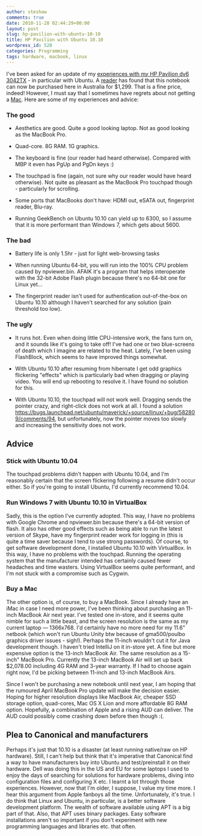 ```yaml
---
author: steshaw
comments: true
date: 2010-11-28 02:44:29+00:00
layout: post
slug: hp-pavilion-with-ubuntu-10-10
title: HP Pavilion with Ubuntu 10.10
wordpress_id: 528
categories: Programming
tags: hardware, macbook, linux
---
```


I've been asked for an update of my [experiences with my HP Pavilion dv6
3042TX](/posts/2010/05/22/stonking-new-laptop/) - in particular with Ubuntu.
A [reader](http://steshaw.org/posts/2010/05/22/stonking-new-laptop/#comment-2032899877)
has found that this notebook can now be purchased here in Australia for
$1,299. That is a fine price, indeed! However, I must say that I sometimes
have regrets about not getting a [Mac](http://www.apple.com/au/macbookpro/).
Here are some of my experiences and advice:


### The good

* Aesthetics are good. Quite a good looking laptop. Not as good looking as the
MacBook Pro.

* Quad-core. 8G RAM. 1G graphics.

* The keyboard is fine (our reader had heard otherwise). Compared with MBP
  it even has PgUp and PgDn keys :)

* The touchpad is fine (again, not sure why our reader would have heard
  otherwise). Not quite as pleasant as the MacBook Pro touchpad though -
  particularly for scrolling.

* Some ports that MacBooks don't have: HDMI out, eSATA out, fingerprint
  reader, Blu-ray.

* Running GeekBench on Ubuntu 10.10 can yield up to 6300, so I assume that it
  is more performant than Windows 7, which gets about 5600.


### The bad

* Battery life is only 1.5hr - just for light web-browsing tasks

* When running Ubuntu 64-bit, you will run into the 100% CPU problem caused
  by npviewer.bin. AFAIK it's a program that helps interoperate with the
  32-bit Adobe Flash plugin because there's no 64-bit one for Linux yet...

* The fingerprint reader isn't used for authentication out-of-the-box on
  Ubuntu 10.10 although I haven't searched for any solution (pain threshold
  too low).


### The ugly

* It runs hot. Even when doing little CPU-intensive work, the fans turn on, and
  it sounds like it's going to take off! I've had one or two blue-screens of
  death which I imagine are related to the heat. Lately, I've been using
  FlashBlock, which seems to have improved things somewhat.

* With Ubuntu 10.10 after resuming from hibernate I get odd graphics
flickering "effects" which is particularly bad when dragging or playing
video. You will end up rebooting to resolve it. I have found no solution for this.

* With Ubuntu 10.10, the touchpad will not work well. Dragging sends the pointer
  crazy, and right-click does not work at all. I found a solution
  <https://bugs.launchpad.net/ubuntu/maverick/+source/linux/+bug/582809/comments/94>,
  but unfortunately, now the pointer moves too slowly and increasing the
  sensitivity does not work.


## Advice

### Stick with Ubuntu 10.04

The touchpad problems didn't happen with Ubuntu 10.04, and I'm reasonably certain
that the screen flickering following a resume didn't occur either. So if you're
going to install Ubuntu, I'd currently recommend 10.04.

### Run Windows 7 with Ubuntu 10.10 in VirtualBox

Sadly, this is the option I've currently adopted. This way, I have no problems with
Google Chrome and npviewer.bin because there's a 64-bit version of flash.
It also has other good effects such as being able to run the latest version of
Skype, have my fingerprint reader work for logging in (this is quite a time
saver because I tend to use strong passwords). Of course, to get software
development done, I installed Ubuntu 10.10 with VirtualBox. In this way, I have
no problems with the touchpad. Running the operating system that the
manufacturer intended has certainly caused fewer headaches and time wasters.
Using VirtualBox seems quite performant, and I'm not stuck with a compromise
such as Cygwin.

### Buy a Mac

The other option is, of course, to buy a MacBook. Since I already have an iMac
in case I need more power, I've been thinking about purchasing an 11-inch MacBook
Air next year. I've tested one in-store, and it seems quite nimble for such a
little beast, and the screen resolution is the same as my current laptop —
1366x768. I'd certainly have no more need for my 11.6" netbook (which won't run
Ubuntu Unity btw because of gma500/poulbo graphics driver issues - sigh!).
Perhaps the 11-inch wouldn't cut it for Java development though. I haven't tried
IntelliJ on it in-store yet. A fine but more expensive option is the 13-inch
MacBook Air. The same resolution as a 15-inch" MacBook Pro. Currently the
13-inch
MacBook Air will set up back $2,078.00 including 4G RAM and 3-year warranty. If
I had to choose again right now, I'd be picking between 11-inch and 13-inch MacBook
Airs.

Since I won't be purchasing a new notebook until next year, I am hoping that
the rumoured April MacBook Pro update will make the decision easier. Hoping for
higher resolution displays like MacBook Air, cheaper SSD storage option,
quad-cores, Mac OS X Lion and more affordable 8G RAM option. Hopefully, a
combination of Apple and a rising AUD can deliver.  The AUD could possibly come
crashing down before then though :(.

## Plea to Canonical and manufacturers

Perhaps it's just that 10.10 is a disaster (at least running native/raw on HP
hardware). Still, I can't help but think that it's imperative that Canonical find a
way to have manufacturers buy into Ubuntu and test/preinstall it on their
hardware.
Dell was doing this in the US and EU for some laptops
I used to enjoy the days
of searching for solutions for hardware problems, diving into configuration
files and configuring X etc. I learnt a lot through those experiences. However,
now that I'm older, I suppose, I value my time more. I hear this argument from
Apple fanboys all the time. Unfortunately, it's true. I do think that Linux and
Ubuntu, in particular, is a better software development platform. The wealth of
software available using APT is a big part of that. Also, that APT uses binary
packages. Easy software installations aren't so important if you don't
experiment with new programming languages and libraries etc. that often.
